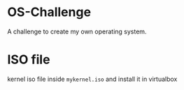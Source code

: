 # OS-Challenge
A challenge to create my own operating system.
# ISO file
kernel iso file inside ``mykernel.iso`` and install it in virtualbox 
